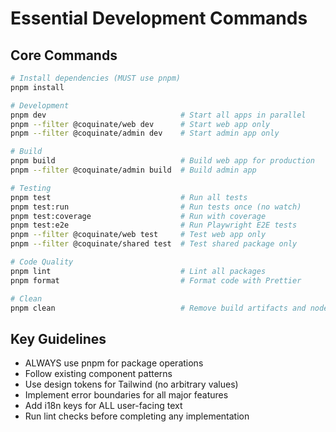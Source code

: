 # Essential Development Commands

## Core Commands
```bash
# Install dependencies (MUST use pnpm)
pnpm install

# Development
pnpm dev                              # Start all apps in parallel
pnpm --filter @coquinate/web dev      # Start web app only  
pnpm --filter @coquinate/admin dev    # Start admin app only

# Build
pnpm build                            # Build web app for production
pnpm --filter @coquinate/admin build  # Build admin app

# Testing
pnpm test                             # Run all tests
pnpm test:run                         # Run tests once (no watch)
pnpm test:coverage                    # Run with coverage
pnpm test:e2e                         # Run Playwright E2E tests
pnpm --filter @coquinate/web test     # Test web app only
pnpm --filter @coquinate/shared test  # Test shared package only

# Code Quality
pnpm lint                             # Lint all packages
pnpm format                           # Format code with Prettier

# Clean
pnpm clean                            # Remove build artifacts and node_modules
```

## Key Guidelines
- ALWAYS use pnpm for package operations
- Follow existing component patterns
- Use design tokens for Tailwind (no arbitrary values)
- Implement error boundaries for all major features
- Add i18n keys for ALL user-facing text
- Run lint checks before completing any implementation